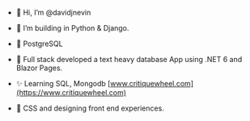 - 👋 Hi, I’m @davidjnevin
- 👀 I’m building in Python & Django.
- 📖 PostgreSQL 

- 🧩 Full stack developed a text heavy database App using .NET 6 and Blazor Pages.
- ✨ Learning SQL, Mongodb [www.critiquewheel.com](https://www.critiquewheel.com)

- 🧩 CSS and designing front end experiences.

<!---
davidjnevin/davidjnevin is a ✨ special ✨ repository because its `README.md` (this file) appears on your GitHub profile.
You can click the Preview link to take a look at your changes.
--->
